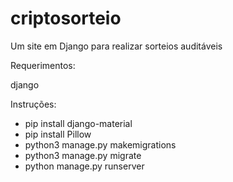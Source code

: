# criptosorteio
Um site em Django para realizar sorteios auditáveis


Requerimentos:

django

Instruções:

- pip install django-material
- pip install Pillow
- python3 manage.py makemigrations
- python3 manage.py migrate
- python manage.py runserver